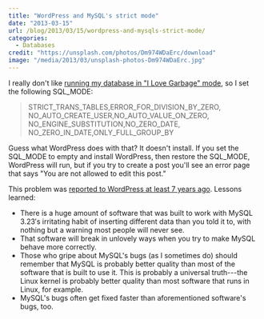 ```yaml
---
title: "WordPress and MySQL's strict mode"
date: "2013-03-15"
url: /blog/2013/03/15/wordpress-and-mysqls-strict-mode/
categories:
  - Databases
credit: "https://unsplash.com/photos/Dm974WDaErc/download"
image: "/media/2013/03/unsplash-photos-Dm974WDaErc.jpg"
---
```

I really don't like [running my database in "I Love Garbage" mode](/blog/2012/12/23/handling-mysqls-warnings-in-go-code/), so I set the following SQL_MODE:

> STRICT\_TRANS\_TABLES,ERROR\_FOR\_DIVISION\_BY\_ZERO, NO\_AUTO\_CREATE\_USER,NO\_AUTO\_VALUE\_ON\_ZERO, NO\_ENGINE\_SUBSTITUTION,NO\_ZERO\_DATE, NO\_ZERO\_IN\_DATE,ONLY\_FULL\_GROUP_BY

Guess what WordPress does with that? It doesn't install. If you set the SQL\_MODE to empty and install WordPress, then restore the SQL\_MODE, WordPress will run, but if you try to create a post you'll see an error page that says "You are not allowed to edit this post."

This problem was [reported to WordPress at least 7 years ago](http://wordpress.org/support/topic/posts-not-saving-to-database). Lessons learned:

*   There is a huge amount of software that was built to work with MySQL 3.23&#8242;s irritating habit of inserting different data than you told it to, with nothing but a warning most people will never see.
*   That software will break in unlovely ways when you try to make MySQL behave more correctly.
*   Those who gripe about MySQL's bugs (as I sometimes do) should remember that MySQL is probably better quality than most of the software that is built to use it. This is probably a universal truth---the Linux kernel is probably better quality than most software that runs in Linux, for example.
*   MySQL's bugs often get fixed faster than aforementioned software's bugs, too.
